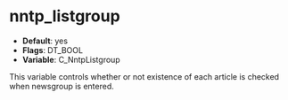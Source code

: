 # nntp_listgroup

- **Default**: yes
- **Flags**: DT_BOOL
- **Variable**: C_NntpListgroup

This variable controls whether or not existence of each article is
checked when newsgroup is entered.

